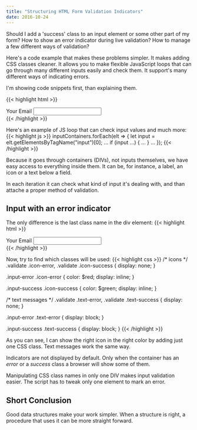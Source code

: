 ```yaml
---
title: "Structuring HTML Form Validation Indicators"
date: 2016-10-24
---
```


Should I add a 'success' class to an input element or some other part of my form?
How to show an error indicator during live validation? How to manage a few different ways of validation?

<!--more-->

Here's a code example that makes these problems simpler.
It makes adding CSS classes cleaner.
It allows you to make flexible JavaScript loops that can go through many different inputs easily and check them.
It support's many different ways of indicating errors. 

I'm showing code snippets first, than explaining them.

{{< highlight html >}}
<div class="container-input validate">
  <label for="admin-email">
    Your Email
  </label>
  <span class="icon-error"></span>
  <span class="icon-success"></span>
  <input type="email"
         id="admin-email"
         autocomplete="email" required
  >
</div>
{{< /highlight >}}

Here's an example of JS loop that can check input values and much more:
{{< highlight js >}}
  inputContainers.forEach(elt => {
    let input = elt.getElementsByTagName("input")[0];
    ...
    if (input ...) { ... }
    ...
  });
{{< /highlight >}}

Because it goes through containers (DIVs), not inputs themselves,
we have easy access to everything inside them.
It can be, for instance, a label, an icon or a text below a field. 

In each iteration it can check what kind of input it's dealing with, and
than attache a proper method of validation.


## Input with an error indicator

The only difference is the last class name in the div element:
{{< highlight html >}}
<div class="container-input validate input-error">
  <label for="admin-email">
    Your Email
  </label>
  <span class="icon-error"></span>
  <span class="icon-success"></span>
  <input type="email"
         id="admin-email"
         autocomplete="email" required
  >
</div>
{{< /highlight >}}


Now, try to find which classes will be used: 
{{< highlight css >}}
/* icons */
.validate .icon-error,
.validate .icon-success {
  display: none;
}

.input-error .icon-error {
  color: $red;
  display: inline;
}

.input-success .icon-success {
  color: $green;
  display: inline;
}

/* text messages */
.validate .text-error,
.validate .text-success {
  display: none;
}

.input-error .text-error {
  display: block;
}

.input-success .text-success {
  display: block;
}
{{< /highlight >}}

As you can see, I can show the right icon in the right color by adding just one CSS class. 
Text messages work the same way.

Indicators are not displayed by default.
Only when the container has an *error* or a *success* class a browser will show some of them.

Manipulating CSS class names in only one DIV makes input validation easier.
The script has to tweak only one element to mark an error. 

## Short Conclusion
Good data structures make your work simpler.
When a structure is right, a procedure that uses it can be more straight forward.






